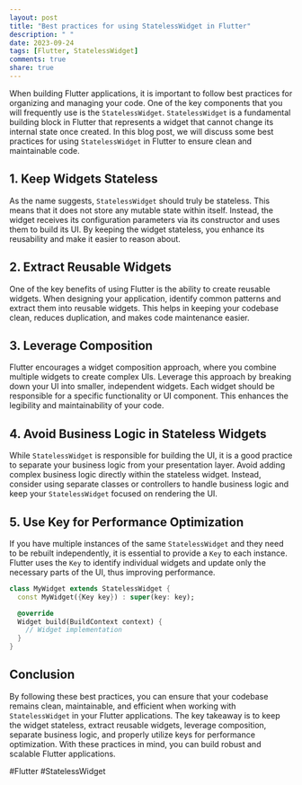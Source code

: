 ```yaml
---
layout: post
title: "Best practices for using StatelessWidget in Flutter"
description: " "
date: 2023-09-24
tags: [Flutter, StatelessWidget]
comments: true
share: true
---
```


When building Flutter applications, it is important to follow best practices for organizing and managing your code. One of the key components that you will frequently use is the `StatelessWidget`. `StatelessWidget` is a fundamental building block in Flutter that represents a widget that cannot change its internal state once created. In this blog post, we will discuss some best practices for using `StatelessWidget` in Flutter to ensure clean and maintainable code.

## 1. Keep Widgets Stateless

As the name suggests, `StatelessWidget` should truly be stateless. This means that it does not store any mutable state within itself. Instead, the widget receives its configuration parameters via its constructor and uses them to build its UI. By keeping the widget stateless, you enhance its reusability and make it easier to reason about.

## 2. Extract Reusable Widgets

One of the key benefits of using Flutter is the ability to create reusable widgets. When designing your application, identify common patterns and extract them into reusable widgets. This helps in keeping your codebase clean, reduces duplication, and makes code maintenance easier.

## 3. Leverage Composition

Flutter encourages a widget composition approach, where you combine multiple widgets to create complex UIs. Leverage this approach by breaking down your UI into smaller, independent widgets. Each widget should be responsible for a specific functionality or UI component. This enhances the legibility and maintainability of your code.

## 4. Avoid Business Logic in Stateless Widgets

While `StatelessWidget` is responsible for building the UI, it is a good practice to separate your business logic from your presentation layer. Avoid adding complex business logic directly within the stateless widget. Instead, consider using separate classes or controllers to handle business logic and keep your `StatelessWidget` focused on rendering the UI.

## 5. Use Key for Performance Optimization

If you have multiple instances of the same `StatelessWidget` and they need to be rebuilt independently, it is essential to provide a `Key` to each instance. Flutter uses the `Key` to identify individual widgets and update only the necessary parts of the UI, thus improving performance.

```dart
class MyWidget extends StatelessWidget {
  const MyWidget({Key key}) : super(key: key);

  @override
  Widget build(BuildContext context) {
    // Widget implementation
  }
}
```

## Conclusion

By following these best practices, you can ensure that your codebase remains clean, maintainable, and efficient when working with `StatelessWidget` in your Flutter applications. The key takeaway is to keep the widget stateless, extract reusable widgets, leverage composition, separate business logic, and properly utilize keys for performance optimization. With these practices in mind, you can build robust and scalable Flutter applications. 

\#Flutter #StatelessWidget